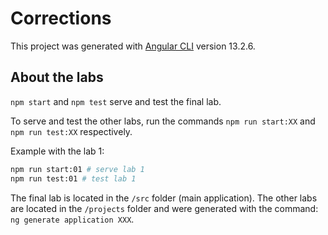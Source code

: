 # Corrections

This project was generated with [Angular CLI](https://github.com/angular/angular-cli) version 13.2.6.

## About the labs

`npm start` and `npm test` serve and test the final lab.

To serve and test the other labs, run the commands `npm run start:XX` and `npm run test:XX` respectively.

Example with the lab 1:

```bash
npm run start:01 # serve lab 1
npm run test:01 # test lab 1
```

The final lab is located in the `/src` folder (main application).
The other labs are located in the `/projects` folder and were generated with the command: `ng generate application XXX`.

